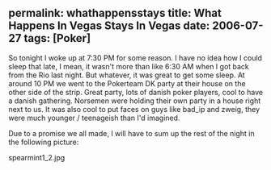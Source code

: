 permalink: whathappensstays
title: What Happens In Vegas Stays In Vegas
date: 2006-07-27
tags: [Poker]
---
So tonight I woke up at 7:30 PM for some reason. I have no idea how I could sleep that late, I mean, it wasn't more than like 6:30 AM when I got back from the Rio last night. But whatever, it was great to get some sleep. At around 10 PM we went to the Pokerteam DK party at their house on the other side of the strip. Great party, lots of danish poker players, cool to have a danish gathering. Norsemen were holding their own party in a house right next to us. It was also cool to put faces on guys like bad_ip and zweig, they were much younger / teenageish than I'd imagined.

Due to a promise we all made, I will have to sum up the rest of the night in the following picture:

spearmint1_2.jpg
